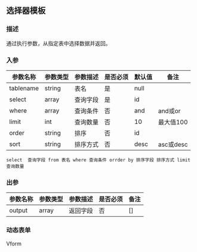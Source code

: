 ## 选择器模板

### 描述
通过执行参数，从指定表中选择数据并返回。

### 入参

| 参数名称 | 参数类型 | 参数描述 | 是否必须 | 默认值 | 备注 |
| --- | --- | --- | --- | --- | ---|
| tablename | string | 表名 | 是 | null | |
| select | array | 查询字段 | 是 | id | |
| where | array | 查询条件 | 否 | and | and或or |
| limit | int | 查询数量 | 否 | 10 | 最大值100 |
| order | string | 排序 | 否 | id | |
| sort | string | 排序方式 | 否 | desc | asc或desc |

``
select  查询字段 from 表名 where 查询条件 orrder by 排序字段 排序方式 limit 查询数量
``

### 出参
| 参数名称 | 参数类型 | 参数描述 | 是否必须 | 备注 |
| --- | --- | --- | --- | --- |
| output | array | 返回字段 | 否 | [] | 默认返回全部查询字段，组合成数组，如：['id','name'] |

### 动态表单
Vform

